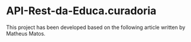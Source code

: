 # API-Rest-da-Educa.curadoria
This project has been developed based on the following article written by Matheus Matos.

